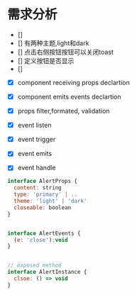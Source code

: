 # 需求分析
- [] 
- [] 有两种主题,light和dark
- [] 点击右侧按钮按钮可以关闭toast
- [] 定义按钮是否显示
- [] 


- [x] component receiving props declartion
- [x] component emits events declartion
- [x] props filter,formated, validation


- [x] event listen
- [x] event trigger
- [x] event emits
- [x] event handle


```js
interface AlertProps {
  content: string
  type: 'primary' | ..
  theme: 'light' | 'dark'
  closeable: boolean
}


interface AlertEvents {
  (e: 'close'):void
}


// exposed method
interface AlertInstance {
  clsoe: () => void
}
```

